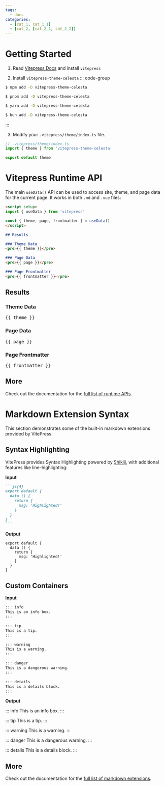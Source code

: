 ```yaml
---
tags:  
  - docs
categories:
  - [cat_1, cat_1_1]
  - [cat_2, [cat_2_1, cat_2_2]]
---
```


# Getting Started

1. Read [Vitepress Docs](https://vitepress.dev/guide/getting-started) and install `vitepress`


2. Install `vitepress-theme-celesta`
::: code-group

```sh [npm]
$ npm add -D vitepress-theme-celesta
```

```sh [pnpm]
$ pnpm add -D vitepress-theme-celesta
```

```sh [yarn]
$ yarn add -D vitepress-theme-celesta
```

```sh [bun]
$ bun add -D vitepress-theme-celesta
```

:::

3. Modify your `.vitepress/theme/index.ts` file.
```ts
// .vitepress/theme/index.ts
import { theme } from 'vitepress-theme-celesta'

export default theme
```


# Vitepress Runtime API

The main `useData()` API can be used to access site, theme, and page data for the current page. It works in both `.md` and `.vue` files:

```md
<script setup>
import { useData } from 'vitepress'

const { theme, page, frontmatter } = useData()
</script>

## Results

### Theme Data
<pre>{{ theme }}</pre>

### Page Data
<pre>{{ page }}</pre>

### Page Frontmatter
<pre>{{ frontmatter }}</pre>
```

<script setup>
import { useData } from 'vitepress'

const { site, theme, page, frontmatter } = useData()
</script>

## Results

### Theme Data
<pre>{{ theme }}</pre>

### Page Data
<pre>{{ page }}</pre>

### Page Frontmatter
<pre>{{ frontmatter }}</pre>

## More

Check out the documentation for the [full list of runtime APIs](https://vitepress.dev/reference/runtime-api#usedata).


# Markdown Extension Syntax

This section demonstrates some of the built-in markdown extensions provided by VitePress.

## Syntax Highlighting

VitePress provides Syntax Highlighting powered by [Shikiji](https://github.com/antfu/shikiji), with additional features like line-highlighting:

**Input**

````md
```js{4}
export default {
  data () {
    return {
      msg: 'Highlighted!'
    }
  }
}
```
````

**Output**

```js{4}
export default {
  data () {
    return {
      msg: 'Highlighted!'
    }
  }
}
```

## Custom Containers

**Input**

```md
::: info
This is an info box.
:::

::: tip
This is a tip.
:::

::: warning
This is a warning.
:::

::: danger
This is a dangerous warning.
:::

::: details
This is a details block.
:::
```

**Output**

::: info
This is an info box.
:::

::: tip
This is a tip.
:::

::: warning
This is a warning.
:::

::: danger
This is a dangerous warning.
:::

::: details
This is a details block.
:::

## More

Check out the documentation for the [full list of markdown extensions](https://vitepress.dev/guide/markdown).
